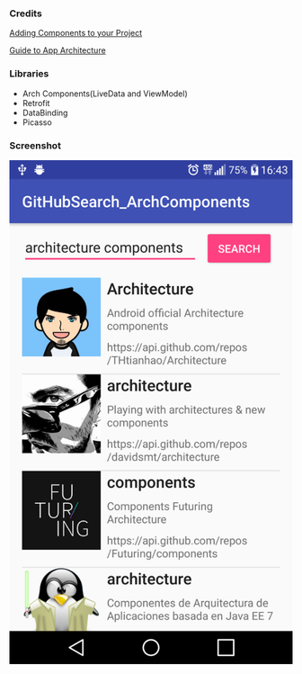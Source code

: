 ### Credits

[Adding Components to your Project](https://developer.android.com/topic/libraries/architecture/adding-components.html)

[Guide to App Architecture](https://developer.android.com/topic/libraries/architecture/guide.html)


### Libraries

* Arch Components(LiveData and ViewModel)
* Retrofit
* DataBinding
* Picasso


### Screenshot

![screenshot](art/ss.png)

